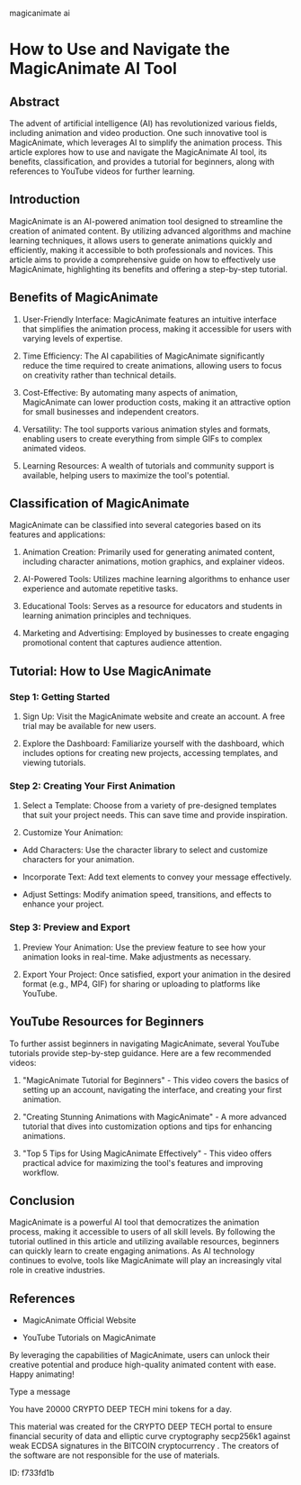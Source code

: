 magicanimate ai
# How to Use and Navigate the MagicAnimate AI Tool



## Abstract



The advent of artificial intelligence (AI) has revolutionized various fields, including animation and video production. One such innovative tool is MagicAnimate, which leverages AI to simplify the animation process. This article explores how to use and navigate the MagicAnimate AI tool, its benefits, classification, and provides a tutorial for beginners, along with references to YouTube videos for further learning.



## Introduction



MagicAnimate is an AI-powered animation tool designed to streamline the creation of animated content. By utilizing advanced algorithms and machine learning techniques, it allows users to generate animations quickly and efficiently, making it accessible to both professionals and novices. This article aims to provide a comprehensive guide on how to effectively use MagicAnimate, highlighting its benefits and offering a step-by-step tutorial.



## Benefits of MagicAnimate



1. User-Friendly Interface: MagicAnimate features an intuitive interface that simplifies the animation process, making it accessible for users with varying levels of expertise.



2. Time Efficiency: The AI capabilities of MagicAnimate significantly reduce the time required to create animations, allowing users to focus on creativity rather than technical details.



3. Cost-Effective: By automating many aspects of animation, MagicAnimate can lower production costs, making it an attractive option for small businesses and independent creators.



4. Versatility: The tool supports various animation styles and formats, enabling users to create everything from simple GIFs to complex animated videos.



5. Learning Resources: A wealth of tutorials and community support is available, helping users to maximize the tool's potential.



## Classification of MagicAnimate



MagicAnimate can be classified into several categories based on its features and applications:



1. Animation Creation: Primarily used for generating animated content, including character animations, motion graphics, and explainer videos.



2. AI-Powered Tools: Utilizes machine learning algorithms to enhance user experience and automate repetitive tasks.



3. Educational Tools: Serves as a resource for educators and students in learning animation principles and techniques.



4. Marketing and Advertising: Employed by businesses to create engaging promotional content that captures audience attention.



## Tutorial: How to Use MagicAnimate



### Step 1: Getting Started



1. Sign Up: Visit the MagicAnimate website and create an account. A free trial may be available for new users.

2. Explore the Dashboard: Familiarize yourself with the dashboard, which includes options for creating new projects, accessing templates, and viewing tutorials.



### Step 2: Creating Your First Animation



1. Select a Template: Choose from a variety of pre-designed templates that suit your project needs. This can save time and provide inspiration.

2. Customize Your Animation:

- Add Characters: Use the character library to select and customize characters for your animation.

- Incorporate Text: Add text elements to convey your message effectively.

- Adjust Settings: Modify animation speed, transitions, and effects to enhance your project.



### Step 3: Preview and Export



1. Preview Your Animation: Use the preview feature to see how your animation looks in real-time. Make adjustments as necessary.

2. Export Your Project: Once satisfied, export your animation in the desired format (e.g., MP4, GIF) for sharing or uploading to platforms like YouTube.



## YouTube Resources for Beginners



To further assist beginners in navigating MagicAnimate, several YouTube tutorials provide step-by-step guidance. Here are a few recommended videos:



1. "MagicAnimate Tutorial for Beginners" - This video covers the basics of setting up an account, navigating the interface, and creating your first animation.

2. "Creating Stunning Animations with MagicAnimate" - A more advanced tutorial that dives into customization options and tips for enhancing animations.

3. "Top 5 Tips for Using MagicAnimate Effectively" - This video offers practical advice for maximizing the tool's features and improving workflow.



## Conclusion



MagicAnimate is a powerful AI tool that democratizes the animation process, making it accessible to users of all skill levels. By following the tutorial outlined in this article and utilizing available resources, beginners can quickly learn to create engaging animations. As AI technology continues to evolve, tools like MagicAnimate will play an increasingly vital role in creative industries.



## References



- MagicAnimate Official Website

- YouTube Tutorials on MagicAnimate



By leveraging the capabilities of MagicAnimate, users can unlock their creative potential and produce high-quality animated content with ease. Happy animating!



Type a message

You have 20000 CRYPTO DEEP TECH mini tokens for a day.


This material was created for the  CRYPTO DEEP TECH portal  to ensure financial security of data and elliptic curve cryptography  secp256k1 against weak ECDSA  signatures   in the  BITCOIN cryptocurrency . The creators of the software are not responsible for the use of materials.

 ID: f733fd1b
